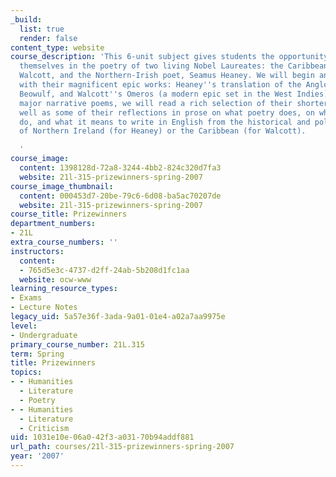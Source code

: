 ```yaml
---
_build:
  list: true
  render: false
content_type: website
course_description: 'This 6-unit subject gives students the opportunity to immerse
  themselves in the poetry of two living Nobel Laureates: the Caribbean poet, Derek
  Walcott, and the Northern-Irish poet, Seamus Heaney. We will begin and end the semester
  with their magnificent epic works: Heaney''s translation of the Anglo-Saxon epic
  Beowulf, and Walcott''s Omeros (a modern epic set in the West Indies). Between these
  major narrative poems, we will read a rich selection of their shorter poems, as
  well as some of their reflections in prose on what poetry does, on what other poets
  do, and what it means to write in English from the historical and political situation
  of Northern Ireland (for Heaney) or the Caribbean (for Walcott).

  '
course_image:
  content: 1398128d-72a8-3244-4bb2-824c320d7fa3
  website: 21l-315-prizewinners-spring-2007
course_image_thumbnail:
  content: 000453d7-20be-79c6-6d08-ba5ac70207de
  website: 21l-315-prizewinners-spring-2007
course_title: Prizewinners
department_numbers:
- 21L
extra_course_numbers: ''
instructors:
  content:
  - 765d5e3c-4737-d2ff-24ab-5b208d1fc1aa
  website: ocw-www
learning_resource_types:
- Exams
- Lecture Notes
legacy_uid: 5a57e36f-3ada-9a01-01e4-a02a7aa9975e
level:
- Undergraduate
primary_course_number: 21L.315
term: Spring
title: Prizewinners
topics:
- - Humanities
  - Literature
  - Poetry
- - Humanities
  - Literature
  - Criticism
uid: 1031e10e-06a0-42f3-a031-70b94addf881
url_path: courses/21l-315-prizewinners-spring-2007
year: '2007'
---
```

